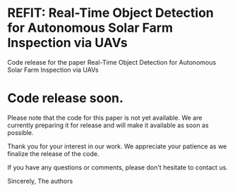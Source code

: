 # REFIT: Real-Time Object Detection for Autonomous Solar Farm Inspection via UAVs
Code release for the paper Real-Time Object Detection for Autonomous Solar Farm Inspection via UAVs

# Code release soon. 
Please note that the code  for this paper is not yet available. We are currently preparing it for release and will make it available as soon as possible.

Thank you for your interest in our work. We appreciate your patience as we finalize the release of the code.

If you have any questions or comments, please don't hesitate to contact us.

Sincerely, The authors
